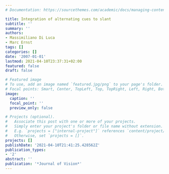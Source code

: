 ```yaml
---
# Documentation: https://sourcethemes.com/academic/docs/managing-content/

title: Integration of alternating cues to slant
subtitle: ''
summary: ''
authors:
- Massimiliano Di Luca
- Marc Ernst
tags: []
categories: []
date: '2007-01-01'
lastmod: 2021-04-10T23:37:31+02:00
featured: false
draft: false

# Featured image
# To use, add an image named `featured.jpg/png` to your page's folder.
# Focal points: Smart, Center, TopLeft, Top, TopRight, Left, Right, BottomLeft, Bottom, BottomRight.
image:
  caption: ''
  focal_point: ''
  preview_only: false

# Projects (optional).
#   Associate this post with one or more of your projects.
#   Simply enter your project's folder or file name without extension.
#   E.g. `projects = ["internal-project"]` references `content/project/deep-learning/index.md`.
#   Otherwise, set `projects = []`.
projects: []
publishDate: '2021-04-10T21:41:25.428562Z'
publication_types:
- '2'
abstract: ''
publication: '*Journal of Vision*'
---
```

